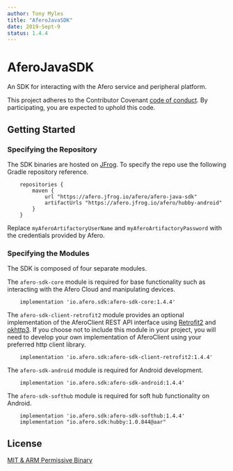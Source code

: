 ```yaml
---
author: Tony Myles
title: "AferoJavaSDK"
date: 2019-Sept-9
status: 1.4.4
---
```


# AferoJavaSDK

An SDK for interacting with the Afero service and peripheral platform.

This project adheres to the Contributor Covenant [code of conduct](CODE_OF_CONDUCT.md).
By participating, you are expected to uphold this code.

## Getting Started
### Specifying the Repository

The SDK binaries are hosted on [JFrog](https://www.jfrog.com/artifactory/). To specify the repo use the following Gradle repository reference.

```Gradle
    repositories {
        maven {
            url "https://afero.jfrog.io/afero/afero-java-sdk"
            artifactUrls "https://afero.jfrog.io/afero/hubby-android"
        }
    }
```

Replace `myAferoArtifactoryUserName` and `myAferoArtifactoryPassword` with the credentials provided by Afero.

### Specifying the Modules

The SDK is composed of four separate modules.

The `afero-sdk-core` module is required for base functionality such as interacting with the Afero Cloud and manipulating devices.
```Gradle
    implementation 'io.afero.sdk:afero-sdk-core:1.4.4'
```

The `afero-sdk-client-retrofit2` module provides an optional implementation of the AferoClient REST API interface using [Retrofit2](http://square.github.io/retrofit/) and [okhttp3](http://square.github.io/okhttp/). If you choose not to include this module in your project, you will need to develop your own implementation of AferoClient using your preferred http client library.

```Gradle
    implementation 'io.afero.sdk:afero-sdk-client-retrofit2:1.4.4'
```

The `afero-sdk-android` module is required for Android development.
```Gradle
    implementation 'io.afero.sdk:afero-sdk-android:1.4.4'
```

The `afero-sdk-softhub` module is required for soft hub functionality on Android.
```Gradle
    implementation 'io.afero.sdk:afero-sdk-softhub:1.4.4'
    implementation "io.afero.sdk:hubby:1.0.844@aar"
```

## License

[MIT & ARM Permissive Binary](LICENSE)
